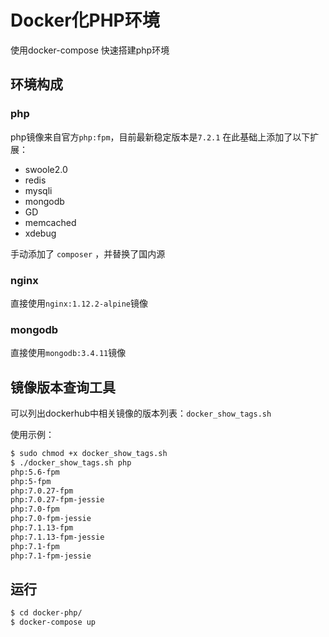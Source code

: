 #  Docker化PHP环境

使用docker-compose 快速搭建php环境

## 环境构成

### php

php镜像来自官方`php:fpm`，目前最新稳定版本是`7.2.1`
在此基础上添加了以下扩展：

- swoole2.0
- redis
- mysqli
- mongodb
- GD
- memcached
- xdebug

手动添加了 `composer` ，并替换了国内源

### nginx

直接使用`nginx:1.12.2-alpine`镜像

### mongodb

直接使用`mongodb:3.4.11`镜像

## 镜像版本查询工具

可以列出dockerhub中相关镜像的版本列表：`docker_show_tags.sh`

使用示例：
```sh
$ sudo chmod +x docker_show_tags.sh
$ ./docker_show_tags.sh php
php:5.6-fpm
php:5-fpm
php:7.0.27-fpm
php:7.0.27-fpm-jessie
php:7.0-fpm
php:7.0-fpm-jessie
php:7.1.13-fpm
php:7.1.13-fpm-jessie
php:7.1-fpm
php:7.1-fpm-jessie
```


## 运行

```sh
$ cd docker-php/
$ docker-compose up
```
